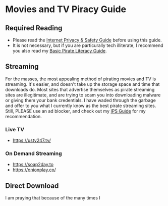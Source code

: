 # Movies and TV Piracy Guide

## Required Reading

- Please read the [Internet Privacy & Safety Guide](ips-README.md) before using this guide.
- It is not necessary, but if you are particurally tech illiterate, I recommend you also read my [Basic Pirate Literacy Guide](bpl-guide.md).

## Streaming

For the masses, the most appealing method of pirating movies and TV is streaming. It's easier, and doesn't take up the storage space and time that downloads do. Most sites that advertise themselves as pirate streaming sites are illegitimate, and are trying to scam you into downloading malware or giving them your bank credentials. I have waded through the garbage and offer to you what I currently know as the best pirate streaming sites. Still, PLEASE use an ad blocker, and check out my [IPS Guide](ips-README.md) for my recommendation. 

### Live TV
- https://ustv247.tv/

### On Demand Streaming
- https://soap2day.to
- https://onionplay.co/

## Direct Download

I am praying that because of the many times I 
